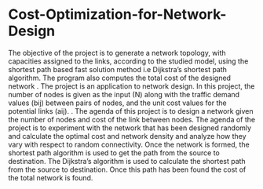 # Cost-Optimization-for-Network-Design
The objective of the project is to generate a network topology, with capacities assigned to the links, according to the studied model, using the shortest path based fast solution method i.e Dijkstra’s shortest path algorithm. The program also computes the total cost of the designed network .
The project is an application to network design. In this project, the number of nodes is given as the input (N) along with the traffic demand values (bij) between pairs of
nodes, and the unit cost values for the potential links (aij).  . The agenda of this project is to design a network given the number of nodes and cost of the link between
nodes.
The agenda of the project is to experiment with the network that has been designed randomly and calculate the optimal cost and network density and analyze how they vary with respect to random connectivity.
Once the network is formed, the shortest path algorithm is used to get the path from the source to destination. The Dijkstra’s algorithm is used to calculate the shortest path from the source to destination. Once this path has been found the cost of the total network is found.
